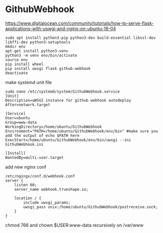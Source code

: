 # GithubWebhook
https://www.digitalocean.com/community/tutorials/how-to-serve-flask-applications-with-uswgi-and-nginx-on-ubuntu-18-04
```
sudo apt install python3-pip python3-dev build-essential libssl-dev libffi-dev python3-setuptools
mkdir env
apt-get install python3-venv
python3 -m venv env/bin/activate
source env
pip install wheel
pip install uwsgi flask github-webhook
deactivate
````
make systemd unit file

```
sudo nano /etc/systemd/system/GithubWebhook.service
[Unit]
Description=uWSGI instance for github webhook autodeploy
After=network.target

[Service]
User=ubuntu
Group=www-data
WorkingDirectory=/home/ubuntu/GithubWebhook
Environment="PATH=/home/ubuntu/GithubWebhook/env/bin" #make sure you add the output of echo $PATH here
ExecStart=/home/ubuntu/GithubWebhook/env/bin/uwsgi --ini GithubWebhook.ini

[Install]
WantedBy=multi-user.target
```

add new nginx conf
```
/etc/ngingx/conf.d/webhook.conf
server {
    listen 80;
    server_name webhook.trueshape.io;

    location / {
        include uwsgi_params;
        uwsgi_pass unix:/home/ubuntu/GithubWebhook/postreceive.sock;
    }
}
```
chmod 766 and chown $USER:www-data recursively on /var/www 